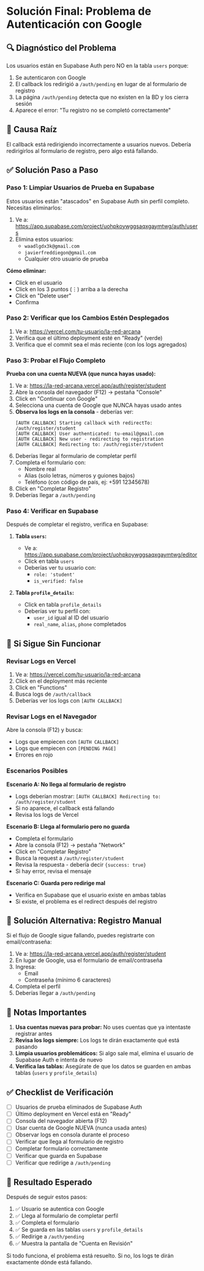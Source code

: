 # Solución Final: Problema de Autenticación con Google

## 🔍 Diagnóstico del Problema

Los usuarios están en Supabase Auth pero NO en la tabla `users` porque:
1. Se autenticaron con Google
2. El callback los redirigió a `/auth/pending` en lugar de al formulario de registro
3. La página `/auth/pending` detecta que no existen en la BD y los cierra sesión
4. Aparece el error: "Tu registro no se completó correctamente"

## 🎯 Causa Raíz

El callback está redirigiendo incorrectamente a usuarios nuevos. Debería redirigirlos al formulario de registro, pero algo está fallando.

## ✅ Solución Paso a Paso

### Paso 1: Limpiar Usuarios de Prueba en Supabase

Estos usuarios están "atascados" en Supabase Auth sin perfil completo. Necesitas eliminarlos:

1. Ve a: https://app.supabase.com/project/uohpkoywggsaqxgaymtwg/auth/users
2. Elimina estos usuarios:
   - `waadlgdx3k@gmail.com`
   - `javierfreddiegon@gmail.com`
   - Cualquier otro usuario de prueba

**Cómo eliminar:**
- Click en el usuario
- Click en los 3 puntos (⋮) arriba a la derecha
- Click en "Delete user"
- Confirma

### Paso 2: Verificar que los Cambios Estén Desplegados

1. Ve a: https://vercel.com/tu-usuario/la-red-arcana
2. Verifica que el último deployment esté en "Ready" (verde)
3. Verifica que el commit sea el más reciente (con los logs agregados)

### Paso 3: Probar el Flujo Completo

**Prueba con una cuenta NUEVA (que nunca hayas usado):**

1. Ve a: https://la-red-arcana.vercel.app/auth/register/student
2. Abre la consola del navegador (F12) → pestaña "Console"
3. Click en "Continuar con Google"
4. Selecciona una cuenta de Google que NUNCA hayas usado antes
5. **Observa los logs en la consola** - deberías ver:
   ```
   [AUTH CALLBACK] Starting callback with redirectTo: /auth/register/student
   [AUTH CALLBACK] User authenticated: tu-email@gmail.com
   [AUTH CALLBACK] New user - redirecting to registration
   [AUTH CALLBACK] Redirecting to: /auth/register/student
   ```
6. Deberías llegar al formulario de completar perfil
7. Completa el formulario con:
   - Nombre real
   - Alias (solo letras, números y guiones bajos)
   - Teléfono (con código de país, ej: +591 12345678)
8. Click en "Completar Registro"
9. Deberías llegar a `/auth/pending`

### Paso 4: Verificar en Supabase

Después de completar el registro, verifica en Supabase:

1. **Tabla `users`:**
   - Ve a: https://app.supabase.com/project/uohpkoywggsaqxgaymtwg/editor
   - Click en tabla `users`
   - Deberías ver tu usuario con:
     - `role: 'student'`
     - `is_verified: false`

2. **Tabla `profile_details`:**
   - Click en tabla `profile_details`
   - Deberías ver tu perfil con:
     - `user_id` igual al ID del usuario
     - `real_name`, `alias`, `phone` completados

## 🐛 Si Sigue Sin Funcionar

### Revisar Logs en Vercel

1. Ve a: https://vercel.com/tu-usuario/la-red-arcana
2. Click en el deployment más reciente
3. Click en "Functions"
4. Busca logs de `/auth/callback`
5. Deberías ver los logs con `[AUTH CALLBACK]`

### Revisar Logs en el Navegador

Abre la consola (F12) y busca:
- Logs que empiecen con `[AUTH CALLBACK]`
- Logs que empiecen con `[PENDING PAGE]`
- Errores en rojo

### Escenarios Posibles

**Escenario A: No llega al formulario de registro**
- Logs deberían mostrar: `[AUTH CALLBACK] Redirecting to: /auth/register/student`
- Si no aparece, el callback está fallando
- Revisa los logs de Vercel

**Escenario B: Llega al formulario pero no guarda**
- Completa el formulario
- Abre la consola (F12) → pestaña "Network"
- Click en "Completar Registro"
- Busca la request a `/auth/register/student`
- Revisa la respuesta - debería decir `{success: true}`
- Si hay error, revisa el mensaje

**Escenario C: Guarda pero redirige mal**
- Verifica en Supabase que el usuario existe en ambas tablas
- Si existe, el problema es el redirect después del registro

## 🔧 Solución Alternativa: Registro Manual

Si el flujo de Google sigue fallando, puedes registrarte con email/contraseña:

1. Ve a: https://la-red-arcana.vercel.app/auth/register/student
2. En lugar de Google, usa el formulario de email/contraseña
3. Ingresa:
   - Email
   - Contraseña (mínimo 6 caracteres)
4. Completa el perfil
5. Deberías llegar a `/auth/pending`

## 📝 Notas Importantes

1. **Usa cuentas nuevas para probar:** No uses cuentas que ya intentaste registrar antes
2. **Revisa los logs siempre:** Los logs te dirán exactamente qué está pasando
3. **Limpia usuarios problemáticos:** Si algo sale mal, elimina el usuario de Supabase Auth e intenta de nuevo
4. **Verifica las tablas:** Asegúrate de que los datos se guarden en ambas tablas (`users` y `profile_details`)

## ✅ Checklist de Verificación

- [ ] Usuarios de prueba eliminados de Supabase Auth
- [ ] Último deployment en Vercel está en "Ready"
- [ ] Consola del navegador abierta (F12)
- [ ] Usar cuenta de Google NUEVA (nunca usada antes)
- [ ] Observar logs en consola durante el proceso
- [ ] Verificar que llega al formulario de registro
- [ ] Completar formulario correctamente
- [ ] Verificar que guarda en Supabase
- [ ] Verificar que redirige a `/auth/pending`

## 🎯 Resultado Esperado

Después de seguir estos pasos:
1. ✅ Usuario se autentica con Google
2. ✅ Llega al formulario de completar perfil
3. ✅ Completa el formulario
4. ✅ Se guarda en las tablas `users` y `profile_details`
5. ✅ Redirige a `/auth/pending`
6. ✅ Muestra la pantalla de "Cuenta en Revisión"

Si todo funciona, el problema está resuelto. Si no, los logs te dirán exactamente dónde está fallando.
